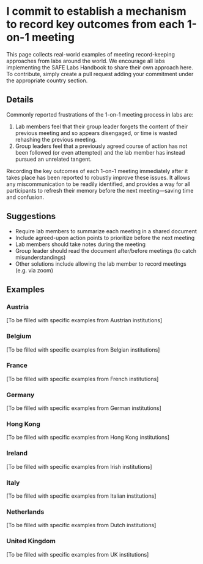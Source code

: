 # I commit to establish a mechanism to record key outcomes from each 1-on-1 meeting

This page collects real-world examples of meeting record-keeping approaches from labs around the world. We encourage all labs implementing the SAFE Labs Handbook to share their own approach here. To contribute, simply create a pull request adding your commitment under the appropriate country section.

## Details
Commonly reported frustrations of the 1-on-1 meeting process in labs are:
1. Lab members feel that their group leader forgets the content of their previous meeting and so appears disengaged, or time is wasted rehashing the previous meeting.
2. Group leaders feel that a previously agreed course of action has not been followed (or even attempted) and the lab member has instead pursued an unrelated tangent.

Recording the key outcomes of each 1-on-1 meeting immediately after it takes place has been reported to robustly improve these issues. It allows any miscommunication to be readily identified, and provides a way for all participants to refresh their memory before the next meeting—saving time and confusion.

## Suggestions
- Require lab members to summarize each meeting in a shared document
- Include agreed-upon action points to prioritize before the next meeting
- Lab members should take notes during the meeting
- Group leader should read the document after/before meetings (to catch misunderstandings)
- Other solutions include allowing the lab member to record meetings (e.g. via zoom)

## Examples

### Austria
[To be filled with specific examples from Austrian institutions]

### Belgium
[To be filled with specific examples from Belgian institutions]

### France
[To be filled with specific examples from French institutions]

### Germany
[To be filled with specific examples from German institutions]

### Hong Kong
[To be filled with specific examples from Hong Kong institutions]

### Ireland
[To be filled with specific examples from Irish institutions]

### Italy
[To be filled with specific examples from Italian institutions]

### Netherlands
[To be filled with specific examples from Dutch institutions]

### United Kingdom
[To be filled with specific examples from UK institutions]

